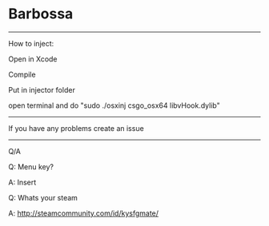 # Barbossa
---

How to inject:

Open in Xcode

Compile

Put in injector folder

open terminal and do "sudo ./osxinj csgo_osx64 libvHook.dylib"

---

If you have any problems create an issue

---

Q/A

Q: Menu key?

A: Insert

Q: Whats your steam

A: http://steamcommunity.com/id/kysfgmate/
